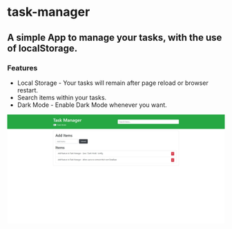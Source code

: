 # task-manager
## A simple App to manage your tasks, with the use of localStorage.
### Features
* Local Storage - Your tasks will remain after page reload or browser restart.
* Search items within your tasks.
* Dark Mode - Enable Dark Mode whenever you want.

![Screenshot](screenshot.jpg)
